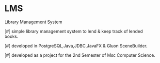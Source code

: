 # LMS

Library Management System

[#] simple library management system to lend & keep track of          lended   books. 

[#] developed in PostgreSQL,Java,JDBC,JavaFX & Gluon SceneBuilder.

[#] developed as a project for the 2nd Semester of Msc Computer       Science.